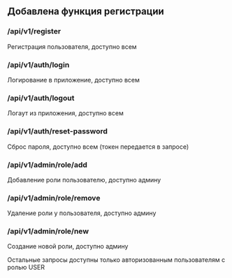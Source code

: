 ## Добавлена функция регистрации
### /api/v1/register
Регистрация пользователя, доступно всем
### /api/v1/auth/login
Логирование в приложение, доступно всем
### /api/v1/auth/logout
Логаут из приложения, доступно всем
### /api/v1/auth/reset-password
Сброс пароля, доступно всем (токен передается в запросе)
### /api/v1/admin/role/add
Добавление роли пользователю, доступно админу
### /api/v1/admin/role/remove
Удаление роли у пользователя, доступно админу
### /api/v1/admin/role/new
Создание новой роли, доступно админу

Остальные запросы доступны только авторизованным пользователям с ролью USER